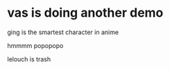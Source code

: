 # vas is doing another demo


ging is the smartest character in anime

hmmmm
popopopo

lelouch is trash